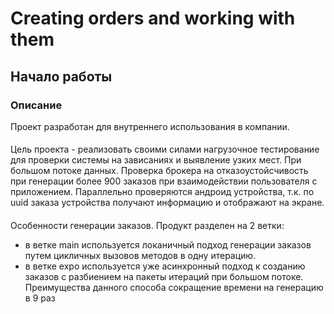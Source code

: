 # Creating orders and working with them


## Начало работы

### Описание
Проект разработан для внутреннего использования в компании. 
####
Цель проекта - реализовать своими силами нагрузочное тестирование для проверки системы на зависаниях и выявление узких мест.
При большом потоке данных. Проверка брокера на отказоустойсчивость при генерации более 900 заказов при взаимодействии пользователя с приложением.
Параллельно проверяются андроид устройства, т.к. по uuid заказа устройства получают информацию и отображают на экране.
####
Особенности генерации заказов. Продукт разделен на 2 ветки: 
- в ветке main используется локаничный подход генерации заказов путем цикличных вызовов методов в одну итерацию.
- в ветке expo используется уже асинхронный подход к созданию заказов с разбиением на пакеты итераций при большом потоке. 
Преимущества данного способа сокращение времени на генерацию в 9 раз